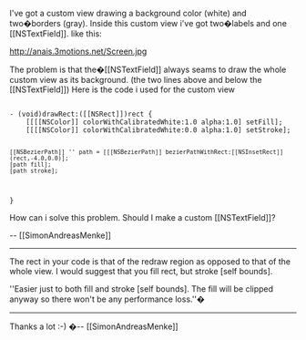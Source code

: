 

I've got a custom view drawing a background color (white) and two�borders (gray). Inside this custom view i've got two�labels and one [[NSTextField]]. like this:

http://anais.3motions.net/Screen.jpg

The problem is that the�[[NSTextField]] always seams to draw the whole custom view as its background. (the two lines above and below the [[NSTextField]])
Here is the code i used for the custom view

<code>
- (void)drawRect:([[NSRect]])rect {
	[[[[NSColor]] colorWithCalibratedWhite:1.0 alpha:1.0] setFill];
	[[[[NSColor]] colorWithCalibratedWhite:0.0 alpha:1.0] setStroke];
	
	[[NSBezierPath]] '' path = [[[NSBezierPath]] bezierPathWithRect:[[NSInsetRect]](rect,-4.0,0.0)];
	[path fill];
	[path stroke];
}
</code>

How can i solve this problem. Should I make a custom [[NSTextField]]?

-- [[SimonAndreasMenke]]

----

The rect in your code is that of the redraw region as opposed to that of the whole view. I would suggest that you fill rect, but stroke [self bounds].

''Easier just to both fill and stroke [self bounds]. The fill will be clipped anyway so there won't be any performance loss.''�

----

Thanks a lot :-)
�-- [[SimonAndreasMenke]]
